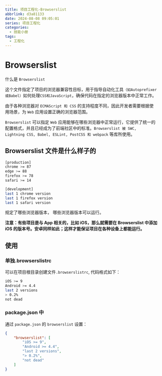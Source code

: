 ```yaml
---
title: 项目工程化-Browserslist
abbrlink: d3a81133
date: 2024-08-08 09:05:01
series: 项目工程化
categories:
  - 技能小册
tags:
  - 工程化
---
```


# Browserslist

什么是 `Browserslist`

这个文件指定了项目的浏览器兼容性目标，用于指导自动化工具`（如Autoprefixer或Babel）`如何处理`CSS和JavaScript`，确保代码在指定的浏览器版本中正常工作。

由于各种浏览器对 `ECMAScript 和 CSS` 的支持程度不同，因此开发者需要根据使用场景，为 `Web` 应用设置正确的浏览器范围。

`Browserslist` 可以指定 `Web` 应用能够在哪些浏览器中正常运行，它提供了统一的配置格式，并且已经成为了前端社区中的标准。`Browserslist 被 SWC, Lightning CSS, Babel, ESLint, PostCSS 和 webpack` 等库所使用。


## Browserslist 文件是什么样子的

```bash
[production]
chrome >= 87
edge >= 88
firefox >= 78
safari >= 14

[development]
last 1 chrome version
last 1 firefox version
last 1 safari version
```

规定了哪些浏览器版本， 哪些浏览器版本可以运行。

**注意：有些项目是与 App 相关的，比如 iOS，那么就需要在 Browserslist 中添加 iOS 的版本号。安卓同样如此；这样才能保证项目在各种设备上都能运行。**

## 使用

### 单独.browserslistrc

可以在项目根目录创建文件`.browserslistrc`, 代码格式如下：

```bash
iOS >= 9
Android >= 4.4
last 2 versions
> 0.2%
not dead
```

### package.json 中

通过 `package.json` 的 `browserslist` 设置：

```json
{
	"browserslist": [
		"iOS >= 9",
		"Android >= 4.4",
		"last 2 versions",
		"> 0.2%",
		"not dead"
	]
}
```
